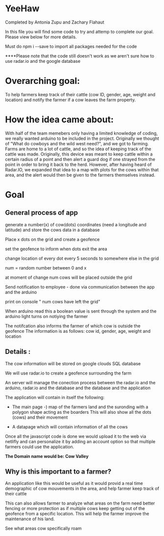 # YeeHaw

Completed by Antonia Zupu and Zachary Flahaut

In this file you will find some code to try and attemp to complete our goal. Please view below for more details.

Must do npm i --save to import all packages needed for the code

****Please note that the code still doesn't work as we aren't sure how to use radar.io and the google database

# Overarching goal:

To help farmers keep track of their cattle (cow ID, gender, age, weight and location) and notify the farmer if a cow leaves the farm property. 

# How the idea came about:

With half of the team memebers only having a limited knowledge of coding, we really wanted arduino to be included in the project. Originally we thought of "What do cowboys and the wild west need?", and we got to farming. Farms are home to a lot of cattle, and so the idea of keeping track of the cattle was made. Originally, this device was meant to keep cattle within a certain radius of a point and then alert a guard dog if one strayed from the point in order to bring it back to the herd. However, after having heard of Radar.IO, we expanded that idea to a map with plots for the cows within that area, and the alert would then be given to the farmers themselves instead.

# Goal
## General process of app


generate a number(x) of cow(dots) coordinates (need a longitude and latitude) and store the cows data in a database

Place x dots on the grid and create a geofence

set the geofence to inform when dots exit the area

change location of every dot every 5 seconds to somewhere else in the grid

num = random number between 0 and x

at moment of change num cows will be placed outside the grid

Send notification to employee - done via communication between the app and the arduino

print on console " num cows have left the grid"

When arduino read this a boolean value is sent through the system and the arduino light turns on notiying the farmer

The notifcation also informs the farmer of which cow is outside the geofence
The information is as follows: cow id, gender, age, weight and location


## Details :

The cow information will be stored on google clouds SQL database

We will use radar.io to create a geofence surrounding the farm

An server will manage the conection process between the radar.io and the arduino,  radar.io and the database and the database and the application

The application will contain in itself the following:

- The main page -) map of the farmers land and the suronding with a polygon shape
 acting as the boarders
 This will also show all the dots (cows) and their movement

- A datapage which will contain information of all the cows

Once all the javascript code is done we would upload it to the web via netlifly and can personalize it by adding an account option so that multiple farmers could use the application.

**The Domain name would be: Cow Valley**


## Why is this important to a farmer?

An application like this would be useful as it would provid a real time demographic
of cow mouvements in the area, and help farmer keep track of their cattle

This can also allows farmer to analyze what areas on the farm need better fencing 
or more protection as if multiple cows keep getting out of the geofence from a specific
location. This will help the farmer improve the maintenance of his land.

See what areas cow specifically roam

